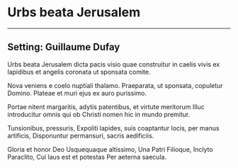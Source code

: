 # Urbs beata Jerusalem

***

## Setting: Guillaume Dufay

Urbs beata Jerusalem
dicta pacis visio
quae construitur in caelis
vivis ex lapidibus
et angelis coronata
ut sponsata comite.

Nova veniens e coelo
nuptiali thalamo.
Praeparata, ut sponsata,
copuletur Domino.
Plateae et muri ejus
ex auro purissimo.

Portae nitent margaritis,
adytis patentibus,
et virtute meritorum
Illuc introducitur
omnis qui ob Christi nomen
hic in mundo premitur.

Tunsionibus, pressuris,
Expoliti lapides,
suis coaptantur locis,
per manus artificis,
Disponuntur permansuri,
sacris aedificiis.

Gloria et honor Deo
Usquequaque altissimo,
Una Patri Filioque,
Inclyto Paraclito,
Cui laus est et potestas
Per aeterna saecula.